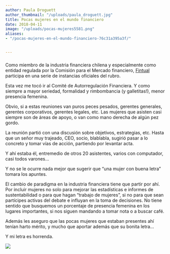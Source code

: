 ```yaml
---
author: Paula Droguett
author_thumbnail: "/uploads/paula_droguett.jpg"
title: Pocas mujeres en el mundo financiero
date: 2018-04-11
image: "/uploads/pocas-mujeres5581.png"
aliases:
- "/pocas-mujeres-en-el-mundo-financiero-76c31a395a3f/"


---
```


###

Como miembro de la industria financiera chilena y especialmente como entidad regulada por la Comisión para el Mercado financiero, [Fintual](http://www.fintual.com) participa en una serie de instancias oficiales del rubro.

Esta vez me tocó ir al Comité de Autorregulación Financiera. Y como siempre a mayor seriedad, formalidad y rimbombancia (y galletitas!), menor presencia femenina.

Obvio, si a estas reuniones van puros peces pesados, gerentes generales, gerentes corporativos, gerentes legales, etc. Las mujeres que asisten casi siempre son de áreas de apoyo, o van como mano derecha de algún pez gordo.

La reunión partió con una discusión sobre objetivos, estrategias, etc. Hasta que un señor muy trajeado, CEO, socio, blablabla, sugirió pasar a lo concreto y tomar vías de acción, partiendo por levantar acta.

Y ahí estaba él, entremedio de otros 20 asistentes, varios con computador, casi todos varones…

Y no se le ocurre nada mejor que sugerir que “una mujer con buena letra” tomara los apuntes.

El cambio de paradigma en la industria financiera tiene que partir por ahí. Por incluir mujeres no solo para mejorar las estadísticas e informes de sustentabilidad o para que hagan “trabajo de mujeres”, si no para que sean partícipes activas del debate e influyan en la toma de decisiones. No tiene sentido que busquemos un porcentaje de presencia femenina en los lugares importantes, si nos siguen mandando a tomar nota o a buscar café.

Además les aseguro que las pocas mujeres que estaban presentes ahí tenían harto mérito, y mucho que aportar además que su bonita letra…

Y mi letra es horrenda.

![](/uploads/pocas-mujeres5581.png)
